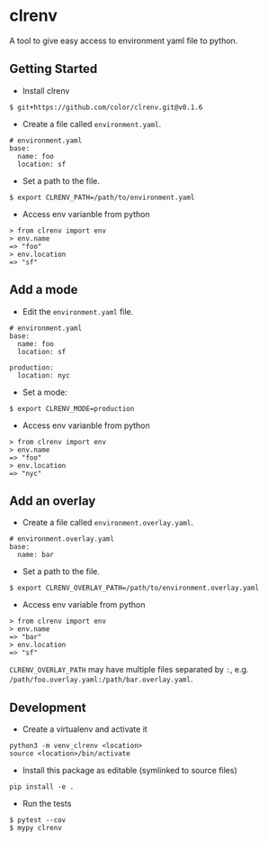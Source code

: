 # clrenv

A tool to give easy access to environment yaml file to python.

## Getting Started

* Install clrenv
```
$ git+https://github.com/color/clrenv.git@v0.1.6
```

* Create a file called `environment.yaml`.
```
# environment.yaml
base:
  name: foo
  location: sf
```

* Set a path to the file.
```
$ export CLRENV_PATH=/path/to/environment.yaml
```

* Access env varianble from python
```
> from clrenv import env
> env.name
=> "foo"
> env.location
=> "sf"
```

## Add a mode

* Edit the `environment.yaml` file.
```
# environment.yaml
base:
  name: foo
  location: sf

production:
  location: nyc
```

* Set a mode:
```
$ export CLRENV_MODE=production
```

* Access env varianble from python
```
> from clrenv import env
> env.name
=> "foo"
> env.location
=> "nyc"
```

## Add an overlay

* Create a file called `environment.overlay.yaml`.
```
# environment.overlay.yaml
base:
  name: bar
```

* Set a path to the file.
```
$ export CLRENV_OVERLAY_PATH=/path/to/environment.overlay.yaml
```

* Access env variable from python
```
> from clrenv import env
> env.name
=> "bar"
> env.location
=> "sf"
```

`CLRENV_OVERLAY_PATH` may have multiple files separated by `:`, e.g. `/path/foo.overlay.yaml:/path/bar.overlay.yaml`.

## Development
* Create a virtualenv and activate it
```
python3 -m venv_clrenv <location>
source <location>/bin/activate
```
* Install this package as editable (symlinked to source files)
```
pip install -e .
```
* Run the tests
```
$ pytest --cov
$ mypy clrenv
```
